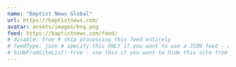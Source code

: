 ```yaml
---
name: "Baptist News Global"
url: https://baptistnews.com/
avatar: assets/images/bng.png
feed: https://baptistnews.com/feed/
# disable: true # skip processing this feed entirely
# feedType: json # specify this ONLY if you want to use a JSON feed - defaults to RSS / Atom
# hideFromSiteList: true - use this if you want to hide this site from the list of sites on this page: https://eleventy-m10y.lkmt.us/sites/
---
```

